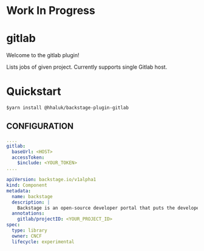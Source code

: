 # Work In Progress 

# gitlab

Welcome to the gitlab plugin!


Lists jobs of given project.
Currently supports single Gitlab host.


# Quickstart


```console
$yarn install @hhaluk/backstage-plugin-gitlab
```

## CONFIGURATION



```yaml
....
gitlab:
  baseUrl: <HOST>
  accessToken: 
    $include: <YOUR_TOKEN>
....
```


```yaml
apiVersion: backstage.io/v1alpha1
kind: Component
metadata:
  name: backstage
  description: |
    Backstage is an open-source developer portal that puts the developer experience first.
  annotations:
    gitlab/projectID: <YOUR_PROJECT_ID>
spec:
  type: library
  owner: CNCF
  lifecycle: experimental
```


